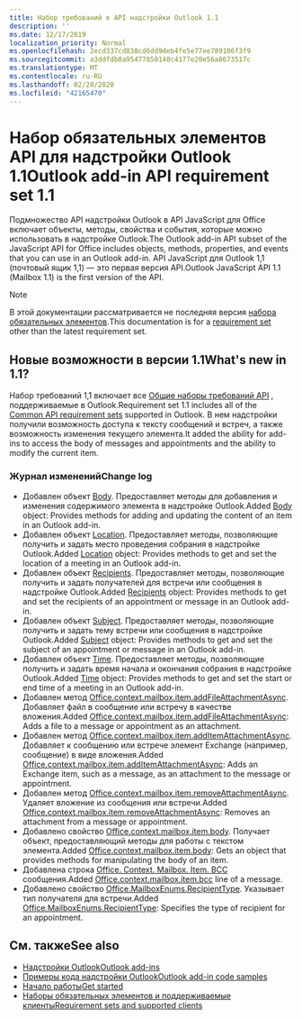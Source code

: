 ```yaml
---
title: Набор требований к API надстройки Outlook 1.1
description: ''
ms.date: 12/17/2019
localization_priority: Normal
ms.openlocfilehash: 2ecd337cd838cd6dd9deb4fe5e77ee789106f3f9
ms.sourcegitcommit: a3ddfdb8a95477850148c4177e20e56a8673517c
ms.translationtype: MT
ms.contentlocale: ru-RU
ms.lasthandoff: 02/20/2020
ms.locfileid: "42165470"
---
```

# <a name="outlook-add-in-api-requirement-set-11"></a><span data-ttu-id="c4707-102">Набор обязательных элементов API для надстройки Outlook 1.1</span><span class="sxs-lookup"><span data-stu-id="c4707-102">Outlook add-in API requirement set 1.1</span></span>

<span data-ttu-id="c4707-103">Подмножество API надстройки Outlook в API JavaScript для Office включает объекты, методы, свойства и события, которые можно использовать в надстройке Outlook.</span><span class="sxs-lookup"><span data-stu-id="c4707-103">The Outlook add-in API subset of the JavaScript API for Office includes objects, methods, properties, and events that you can use in an Outlook add-in.</span></span> <span data-ttu-id="c4707-104">API JavaScript для Outlook 1,1 (почтовый ящик 1,1) — это первая версия API.</span><span class="sxs-lookup"><span data-stu-id="c4707-104">Outlook JavaScript API 1.1 (Mailbox 1.1) is the first version of the API.</span></span>

> [!NOTE]
> <span data-ttu-id="c4707-105">В этой документации рассматривается не последняя версия [набора обязательных элементов](../../requirement-sets/outlook-api-requirement-sets.md).</span><span class="sxs-lookup"><span data-stu-id="c4707-105">This documentation is for a [requirement set](../../requirement-sets/outlook-api-requirement-sets.md) other than the latest requirement set.</span></span>

## <a name="whats-new-in-11"></a><span data-ttu-id="c4707-106">Новые возможности в версии 1.1</span><span class="sxs-lookup"><span data-stu-id="c4707-106">What's new in 1.1?</span></span>

<span data-ttu-id="c4707-107">Набор требований 1,1 включает все [Общие наборы требований API](../../requirement-sets/office-add-in-requirement-sets.md) , поддерживаемые в Outlook.</span><span class="sxs-lookup"><span data-stu-id="c4707-107">Requirement set 1.1 includes all of the [Common API requirement sets](../../requirement-sets/office-add-in-requirement-sets.md) supported in Outlook.</span></span> <span data-ttu-id="c4707-108">В нем надстройки получили возможность доступа к тексту сообщений и встреч, а также возможность изменения текущего элемента.</span><span class="sxs-lookup"><span data-stu-id="c4707-108">It added the ability for add-ins to access the body of messages and appointments and the ability to modify the current item.</span></span>

### <a name="change-log"></a><span data-ttu-id="c4707-109">Журнал изменений</span><span class="sxs-lookup"><span data-stu-id="c4707-109">Change log</span></span>

- <span data-ttu-id="c4707-110">Добавлен объект [Body](/javascript/api/outlook/office.body?view=outlook-js-1.1). Предоставляет методы для добавления и изменения содержимого элемента в надстройке Outlook.</span><span class="sxs-lookup"><span data-stu-id="c4707-110">Added [Body](/javascript/api/outlook/office.body?view=outlook-js-1.1) object: Provides methods for adding and updating the content of an item in an Outlook add-in.</span></span>
- <span data-ttu-id="c4707-111">Добавлен объект [Location](/javascript/api/outlook/office.location?view=outlook-js-1.1). Предоставляет методы, позволяющие получить и задать место проведения собрания в надстройке Outlook.</span><span class="sxs-lookup"><span data-stu-id="c4707-111">Added [Location](/javascript/api/outlook/office.location?view=outlook-js-1.1) object: Provides methods to get and set the location of a meeting in an Outlook add-in.</span></span>
- <span data-ttu-id="c4707-112">Добавлен объект [Recipients](/javascript/api/outlook/office.recipients?view=outlook-js-1.1). Предоставляет методы, позволяющие получить и задать получателей для встречи или сообщения в надстройке Outlook.</span><span class="sxs-lookup"><span data-stu-id="c4707-112">Added [Recipients](/javascript/api/outlook/office.recipients?view=outlook-js-1.1) object: Provides methods to get and set the recipients of an appointment or message in an Outlook add-in.</span></span>
- <span data-ttu-id="c4707-113">Добавлен объект [Subject](/javascript/api/outlook/office.subject?view=outlook-js-1.1). Предоставляет методы, позволяющие получить и задать тему встречи или сообщения в надстройке Outlook.</span><span class="sxs-lookup"><span data-stu-id="c4707-113">Added [Subject](/javascript/api/outlook/office.subject?view=outlook-js-1.1) object: Provides methods to get and set the subject of an appointment or message in an Outlook add-in.</span></span>
- <span data-ttu-id="c4707-114">Добавлен объект [Time](/javascript/api/outlook/office.time?view=outlook-js-1.1). Предоставляет методы, позволяющие получить и задать время начала и окончания собрания в надстройке Outlook.</span><span class="sxs-lookup"><span data-stu-id="c4707-114">Added [Time](/javascript/api/outlook/office.time?view=outlook-js-1.1) object: Provides methods to get and set the start or end time of a meeting in an Outlook add-in.</span></span>
- <span data-ttu-id="c4707-115">Добавлен метод [Office.context.mailbox.item.addFileAttachmentAsync](office.context.mailbox.item.md#methods). Добавляет файл в сообщение или встречу в качестве вложения.</span><span class="sxs-lookup"><span data-stu-id="c4707-115">Added [Office.context.mailbox.item.addFileAttachmentAsync](office.context.mailbox.item.md#methods): Adds a file to a message or appointment as an attachment.</span></span>
- <span data-ttu-id="c4707-116">Добавлен метод [Office.context.mailbox.item.addItemAttachmentAsync](office.context.mailbox.item.md#methods). Добавляет к сообщению или встрече элемент Exchange (например, сообщение) в виде вложения.</span><span class="sxs-lookup"><span data-stu-id="c4707-116">Added [Office.context.mailbox.item.addItemAttachmentAsync](office.context.mailbox.item.md#methods): Adds an Exchange item, such as a message, as an attachment to the message or appointment.</span></span>
- <span data-ttu-id="c4707-117">Добавлен метод [Office.context.mailbox.item.removeAttachmentAsync](office.context.mailbox.item.md#methods). Удаляет вложение из сообщения или встречи.</span><span class="sxs-lookup"><span data-stu-id="c4707-117">Added [Office.context.mailbox.item.removeAttachmentAsync](office.context.mailbox.item.md#methods): Removes an attachment from a message or appointment.</span></span>
- <span data-ttu-id="c4707-118">Добавлено свойство [Office.context.mailbox.item.body](office.context.mailbox.item.md#properties). Получает объект, предоставляющий методы для работы с текстом элемента.</span><span class="sxs-lookup"><span data-stu-id="c4707-118">Added [Office.context.mailbox.item.body](office.context.mailbox.item.md#properties): Gets an object that provides methods for manipulating the body of an item.</span></span>
- <span data-ttu-id="c4707-119">Добавлена строка [Office. Context. Mailbox. Item. BCC](office.context.mailbox.item.md#properties) сообщения.</span><span class="sxs-lookup"><span data-stu-id="c4707-119">Added [Office.context.mailbox.item.bcc](office.context.mailbox.item.md#properties) line of a message.</span></span>
- <span data-ttu-id="c4707-120">Добавлено свойство [Office.MailboxEnums.RecipientType](/javascript/api/outlook/office.mailboxenums.recipienttype?view=outlook-js-1.1). Указывает тип получателя для встречи.</span><span class="sxs-lookup"><span data-stu-id="c4707-120">Added [Office.MailboxEnums.RecipientType](/javascript/api/outlook/office.mailboxenums.recipienttype?view=outlook-js-1.1): Specifies the type of recipient for an appointment.</span></span>

## <a name="see-also"></a><span data-ttu-id="c4707-121">См. также</span><span class="sxs-lookup"><span data-stu-id="c4707-121">See also</span></span>

- [<span data-ttu-id="c4707-122">Надстройки Outlook</span><span class="sxs-lookup"><span data-stu-id="c4707-122">Outlook add-ins</span></span>](../../../outlook/outlook-add-ins-overview.md)
- [<span data-ttu-id="c4707-123">Примеры кода надстройки Outlook</span><span class="sxs-lookup"><span data-stu-id="c4707-123">Outlook add-in code samples</span></span>](https://developer.microsoft.com/outlook/gallery/?filterBy=Outlook,Samples,Add-ins)
- [<span data-ttu-id="c4707-124">Начало работы</span><span class="sxs-lookup"><span data-stu-id="c4707-124">Get started</span></span>](../../../quickstarts/outlook-quickstart.md)
- [<span data-ttu-id="c4707-125">Наборы обязательных элементов и поддерживаемые клиенты</span><span class="sxs-lookup"><span data-stu-id="c4707-125">Requirement sets and supported clients</span></span>](../../requirement-sets/outlook-api-requirement-sets.md)
